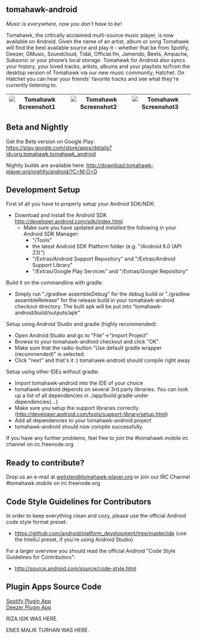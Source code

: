 ## tomahawk-android

*Music is everywhere, now you don’t have to be!*

Tomahawk, the critically acclaimed multi-source music player, is now available on Android. Given the name of an artist, album or song Tomahawk will find the best available source and play it - whether that be from Spotify, Deezer, GMusic, Soundcloud, Tidal, Official.fm, Jamendo, Beets, Ampache, Subsonic or your phone’s local storage.
Tomahawk for Android also syncs your history, your loved tracks, artists, albums and your playlists to/from the desktop version of Tomahawk via our new music community, Hatchet. On Hatchet you can hear your friends' favorite tracks and see what they're currently listening to.

![Tomahawk Screenshot1](/screenshots/screenshot1.png) | ![Tomahawk Screenshot2](/screenshots/screenshot2.png) | ![Tomahawk Screenshot3](/screenshots/screenshot3.png)
------ | -----  | -----

## Beta and Nightly

Get the Beta version on Google Play:
https://play.google.com/store/apps/details?id=org.tomahawk.tomahawk_android

Nightly builds are available here:
http://download.tomahawk-player.org/nightly/android/?C=M;O=D

## Development Setup

First of all you have to properly setup your Android SDK/NDK:

- Download and install the Android SDK http://developer.android.com/sdk/index.html
    - Make sure you have updated and installed the following in your Android SDK Manager:
        - "/Tools"
        - the latest Android SDK Platform folder (e.g. "/Android 6.0 (API 23)")
        - "/Extras/Android Support Repository" and "/Extras/Android Support Library"    
        - "/Extras/Google Play Services" and "/Extras/Google Repository"

Build it on the commandline with gradle:

- Simply run "./gradlew assembleDebug" for the debug build or "./gradlew assembleRelease" for
  the release build in your tomahawk-android checkout directory. The built apk will be put into
  "tomahawk-android/build/outputs/apk"

Setup using Android Studio and gradle (highly recommended):

- Open Android Studio and go to "File"->"Import Project"
- Browse to your tomahawk-android checkout and click "OK".
- Make sure that the radio-button "Use default gradle wrapper (recommended)" is selected.
- Click "next" and that's it :) tomahawk-android should compile right away

Setup using other IDEs without gradle:

- Import tomahawk-android into the IDE of your choice
- tomahawk-android depends on several 3rd party libraries. You can look up a list of all dependencies in ./app/build.gradle under dependencies{...}
- Make sure you setup the support libraries correctly (http://developer.android.com/tools/support-library/setup.html)
- Add all dependencies to your tomahawk-android project
- tomahawk-android should now compile successfully.

If you have any further problems, feel free to join the #tomahawk.mobile irc channel on irc.freenode.org

## Ready to contribute?

Drop us an e-mail at welisten@tomahawk-player.org or join our IRC Channel #tomahawk.mobile on irc.freenode.org

## Code Style Guidelines for Contributors

In order to keep everything clean and cozy, please use the official Android code style format preset:
- https://github.com/android/platform_development/tree/master/ide
  (use the IntelliJ preset, if you're using Android Studio)

For a larger overview you should read the official Android "Code Style Guidelines for Contributors":
- http://source.android.com/source/code-style.html

## Plugin Apps Source Code

[Spotify Plugin App](https://github.com/tomahawk-player/tomahawk-android-spotify)     
[Deezer Plugin App](https://github.com/tomahawk-player/tomahawk-android-deezer)

RIZA ISIK WAS HERE.

ENES MALIK TURHAN WAS HERE.
